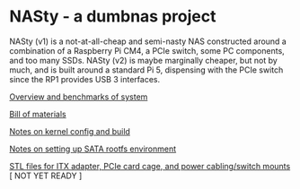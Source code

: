 # NASty - a dumbnas project

NASty (v1) is a not-at-all-cheap and semi-nasty NAS constructed around a combination of a Raspberry Pi CM4, a PCIe switch, some PC components, and too many SSDs.
NASty (v2) is maybe marginally cheaper, but not by much, and is built around a standard Pi 5, dispensing with the PCIe switch since the RP1 provides USB 3 interfaces.



[Overview and benchmarks of system](NASty-SSD-benchmarks.md)

[Bill of materials](NASty-bill-of-materials.csv)

[Notes on kernel config and build](build-kernel-pi4-nas.md)

[Notes on setting up SATA rootfs environment](NASty-setup.md)

[STL files for ITX adapter, PCIe card cage, and power cabling/switch mounts]() [ NOT YET READY ]
